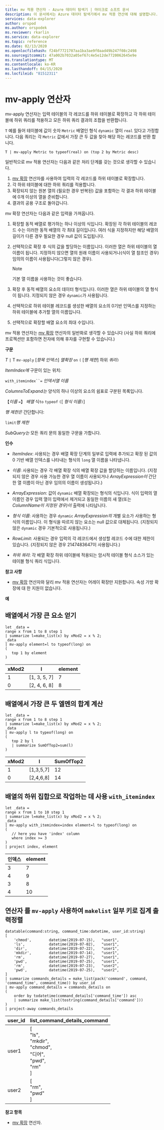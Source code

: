 ```yaml
---
title: mv 적용 연산자 - Azure 데이터 탐색기 | 마이크로 소프트 문서
description: 이 문서에서는 Azure 데이터 탐색기에서 mv 적용 연산에 대해 설명합니다.
services: data-explorer
author: orspod
ms.author: orspodek
ms.reviewer: rkarlin
ms.service: data-explorer
ms.topic: reference
ms.date: 02/13/2020
ms.openlocfilehash: f24bf7721707aa1ba3ae9f0aad49b247f08c2498
ms.sourcegitcommit: 47a002b7032a05ef67c4e5e12de7720062645e9e
ms.translationtype: MT
ms.contentlocale: ko-KR
ms.lasthandoff: 04/15/2020
ms.locfileid: "81512311"
---
```

# <a name="mv-apply-operator"></a>mv-apply 연산자

mv-apply 연산자는 입력 테이블의 각 레코드를 하위 테이블로 확장하고 각 하위 테이블에 하위 쿼리를 적용하고 모든 하위 쿼리 결과의 조합을 반환합니다.

`T` 예를 들어 테이블에 값이 숫자 `Metric` 배열인 형식 `dynamic` 열이 `real` 있다고 가정합니다. 다음 쿼리는 각 `Metric` 값에서 가장 큰 두 값을 찾아 해당 하는 레코드를 반환 합니다.

```kusto
T | mv-apply Metric to typeof(real) on (top 2 by Metric desc)
```

일반적으로 mv 적용 연산자는 다음과 같은 처리 단계를 갖는 것으로 생각할 수 있습니다.

1. [mv 확장](./mvexpandoperator.md) 연산자를 사용하여 입력의 각 레코드를 하위 테이블로 확장합니다.
2. 각 하위 테이블에 대한 하위 쿼리를 적용합니다.
3. 확장되지 않는 원본 열의 (필요한 경우 반복된) 값을 포함하는 각 결과 하위 테이블에 0개 이상의 열을 준비합니다.
4. 결과의 공용 구조로 돌아갑니다.

mv 확장 연산자는 다음과 같은 입력을 가져옵니다.

1. 확장할 동적 배열로 평가하는 하나 이상의 식입니다.
   확장된 각 하위 테이블의 레코드 수는 이러한 동적 배열의 각 최대 길이입니다. 여러 식을 지정하지만 해당 배열의 길이가 다른 경우 필요한 경우 null 값이 도입됩니다.

2. 선택적으로 확장 후 식의 값을 할당하는 이름입니다.
   이러한 열은 하위 테이블의 열 이름이 됩니다.
   지정하지 않으면 열의 원래 이름이 사용되거나(식이 열 참조인 경우) 임의의 이름이 사용됩니다(그렇지 않은 경우).

   > [!NOTE]
   > 기본 열 이름을 사용하는 것이 좋습니다.

3. 확장 후 동적 배열의 요소의 데이터 형식입니다.
   이러한 열은 하위 테이블의 열 형식이 됩니다.
   지정되지 않은 경우 `dynamic`가 사용됩니다.

4. 선택적으로 하위 테이블 레코드를 생성한 배열의 요소의 0기반 인덱스를 지정하는 하위 테이블에 추가할 열의 이름입니다.

5. 선택적으로 확장할 배열 요소의 최대 수입니다.

mv 적용 연산자는 [mv 확장](./mvexpandoperator.md) 연산자의 일반화로 생각할 수 있습니다 (사실 하위 쿼리에 프로젝션만 포함하면 전자에 의해 후자를 구현할 수 있습니다.)

**구문**

*T* `|` T `mv-apply` [*항목 인덱스*] *열확장* `on` `(` [*행 제한*] 하위 *쿼리*`)`

*ItemIndex에* 구문이 있는 위치:

`with_itemindex``=` *인덱서열 이름*

*ColumnsToExpand는* 양식의 하나 이상의 요소의 쉼표로 구분된 목록입니다.

【*이름* `=`】 *배열* 식`to` `typeof` `(`[ *형식 이름*`)`]

*행 제한은* 간단합니다:

`limit`*행 제한*

*SubQuery는* 모든 쿼리 문의 동일한 구문을 가합니다.

**인수**

* *ItemIndex*: 사용되는 경우 배열 확장 단계의 일부로 입력에 추가되고 확장 된 값의 0 기반 배열 인덱스를 나타내는 형식의 `long` 열 이름을 나타냅니다.

* *이름*: 사용되는 경우 각 배열 확장 식의 배열 확장 값을 할당하는 이름입니다.
  (지정되지 않은 경우 사용 가능한 경우 열 이름이 사용되거나 *ArrayExpression이* 간단한 열 이름이 아닌 경우 임의의 이름이 생성됩니다.)

* *ArrayExpression*: 값이 `dynamic` 배열 확장되는 형식의 식입니다.
  식이 입력의 열 이름인 경우 입력 열이 입력에서 제거되고 동일한 이름의 새 열(또는 *ColumnName이 지정된 경우)이* 출력에 나타납니다.

* *형식 이름*: 사용하는 경우 `dynamic` *ArrayExpression의* 개별 요소가 사용하는 형식의 이름입니다. 이 형식을 따르지 않는 요소는 null 값으로 대체됩니다.
  (지정되지 않은 `dynamic` 경우 기본적으로 사용됩니다.)

* *RowLimit*: 사용되는 경우 입력의 각 레코드에서 생성할 레코드 수에 대한 제한이 있습니다.
  (지정되지 않은 경우 2147483647이 사용됩니다.)

* *하위 쿼리*: 각 배열 확장 하위 테이블에 적용되는 암시적 테이블 형식 소스가 있는 테이블 형식 쿼리 식입니다.

**참고 사항**

* [mv 확장](./mvexpandoperator.md) 연산자와 달리 mv 적용 연산자는 어레이 확장만 지원합니다. 속성 가방 확장에 대 한 지원이 없습니다.

**예**

## <a name="getting-the-largest-element-from-the-array"></a>배열에서 가장 큰 요소 얻기

```kusto
let _data =
range x from 1 to 8 step 1
| summarize l=make_list(x) by xMod2 = x % 2;
_data
| mv-apply element=l to typeof(long) on 
(
   top 1 by element
)
```

|xMod2|l           |element|
|-----|------------|-------|
|1    |[1, 3, 5, 7]|7      |
|0    |[2, 4, 6, 8]|8      |

## <a name="calculating-sum-of-largest-two-elments-in-an-array"></a>배열에서 가장 큰 두 엘멘의 합계 계산

```kusto
let _data =
range x from 1 to 8 step 1
| summarize l=make_list(x) by xMod2 = x % 2;
_data
| mv-apply l to typeof(long) on
(
   top 2 by l
   | summarize SumOfTop2=sum(l)
)
```

|xMod2|l        |SumOfTop2|
|-----|---------|---------|
|1    |[1,3,5,7]|12       |
|0    |[2,4,6,8]|14       |


## <a name="using-with_itemindex-for-working-with-subset-of-the-array"></a>배열의 하위 집합으로 작업하는 데 사용 `with_itemindex`

```kusto
let _data =
range x from 1 to 10 step 1
| summarize l=make_list(x) by xMod2 = x % 2;
_data
| mv-apply with_itemindex=index element=l to typeof(long) on 
(
   // here you have 'index' column
   where index >= 3
)
| project index, element
```

|인덱스|element|
|---|---|
|3|7|
|4|9|
|3|8|
|4|10|

## <a name="using-mv-apply-operator-to-sort-the-output-of-makelist-aggregate-by-some-key"></a>연산자 를 `mv-apply` 사용하여 `makelist` 일부 키로 집계 출력정렬

```kusto
datatable(command:string, command_time:datetime, user_id:string)
[
    'chmod',        datetime(2019-07-15),   "user1",
    'ls',           datetime(2019-07-02),   "user1",
    'dir',          datetime(2019-07-22),   "user1",
    'mkdir',        datetime(2019-07-14),   "user1",
    'rm',           datetime(2019-07-27),   "user1",
    'pwd',          datetime(2019-07-25),   "user1",
    'rm',           datetime(2019-07-23),   "user2",
    'pwd',          datetime(2019-07-25),   "user2",
]
| summarize commands_details = make_list(pack('command', command, 'command_time', command_time)) by user_id
| mv-apply command_details = commands_details on
(
    order by todatetime(command_details['command_time']) asc
    | summarize make_list(tostring(command_details['command']))
)
| project-away commands_details 
```

|user_id|list_command_details_command|
|---|---|
|user1|[<br>  "ls",<br>  "mkdir",<br>  "chmod",<br>  "디어",<br>  "pwd",<br>  "rm"<br>]|
|user2|[<br>  "rm",<br>  "pwd"<br>]|


**참고 항목**

* [mv 확장](./mvexpandoperator.md) 연산자.